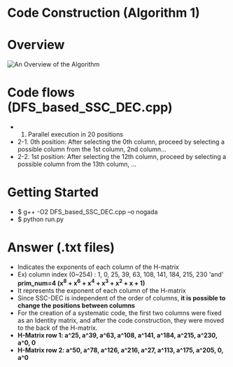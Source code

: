 # Code Construction (Algorithm 1)

# Overview
![An Overview of the Algorithm](https://github.com/xyz123479/SC_23-Unity-ECC/blob/main/Algorithm1_H_Matrix_Construction/Unity%20ECC_Algorithm1.PNG)

# Code flows (DFS_based_SSC_DEC.cpp)
- 1. Parallel execution in 20 positions
- 2-1. 0th position: After selecting the 0th column, proceed by selecting a possible column from the 1st column, 2nd column...
- 2-2. 1st position: After selecting the 12th column, proceed by selecting a possible column from the 13th column, ...

# Getting Started
- $ g++ -O2 DFS_based_SSC_DEC.cpp –o nogada 
- $ python run.py

# Answer (.txt files)
- Indicates the exponents of each column of the H-matrix
- Ex) column index (0~254) : 1, 0, 25, 39, 63, 108, 141, 184, 215, 230 'and' **prim_num=4 (x<sup>8</sup> + x<sup>6</sup> + x<sup>4</sup> + x<sup>3</sup> + x<sup>2</sup> + x + 1)**
- It represents the exponent of each column of the H-matrix
- Since SSC-DEC is independent of the order of columns, **it is possible to change the positions between columns**
- For the creation of a systematic code, the first two columns were fixed as an Identity matrix, and after the code construction, they were moved to the back of the H-matrix.
- **H-Matrix row 1: a^25, a^39, a^63,  a^108, a^141, a^184, a^215, a^230, a^0, 0**
- **H-Matrix row 2: a^50, a^78, a^126, a^216, a^27,  a^113, a^175, a^205, 0,   a^0**
